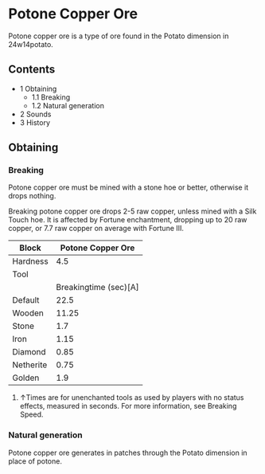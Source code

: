 # Potone Copper Ore
Potone copper ore is a type of ore found in the Potato dimension in 24w14potato.

## Contents
- 1 Obtaining
	- 1.1 Breaking
	- 1.2 Natural generation
- 2 Sounds
- 3 History

## Obtaining
### Breaking
Potone copper ore must be mined with a stone hoe or better, otherwise it drops nothing.

Breaking potone copper ore drops 2-5 raw copper, unless mined with a Silk Touch hoe. It is affected by Fortune enchantment, dropping up to 20 raw copper, or 7.7 raw copper on average with Fortune III.

| Block     | Potone Copper Ore     |
|-----------|-----------------------|
| Hardness  | 4.5                   |
| Tool      |                       |
|           | Breakingtime (sec)[A] |
| Default   | 22.5                  |
| Wooden    | 11.25                 |
| Stone     | 1.7                   |
| Iron      | 1.15                  |
| Diamond   | 0.85                  |
| Netherite | 0.75                  |
| Golden    | 1.9                   |

1. ↑Times are for unenchanted tools as used by players with no status effects, measured in seconds. For more information, see Breaking Speed.

### Natural generation
Potone copper ore generates in patches through the Potato dimension in place of potone.

